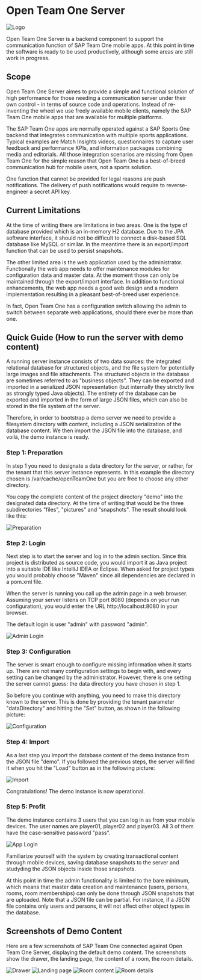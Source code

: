 # Open Team One Server

![Logo](src/main/resources/static/admin/logo128.png)

Open Team One Server is a backend component to support the communication function of SAP Team One mobile apps. At this point in time the software is ready to be used productively, although some areas are still work in progress.

## Scope

Open Team One Server aimes to provide a simple and functional solution of high performance for those needing a communication server under their own control - in terms of source code and operations. Instead of re-inventing the wheel we use freely available mobile clients, namely the SAP Team One mobile apps that are available for multiple platforms.

The SAP Team One apps are normally operated against a SAP Sports One backend that integrates communication with multiple sports applications. Typical examples are Match Insights videos, questionnaires to capture user feedback and performance KPIs, and information packages combining media and editorials. All those integration scenarios are missing from Open Team One for the simple reason that Open Team One is a best-of-breed communication hub for mobile users, not a sports solution.

One function that cannot be provided for legal reasons are push notifications. The delivery of push notifications would require to reverse-engineer a secret API key.

## Current Limitations

At the time of writing there are limitations in two areas. One is the type of database provided which is an in-memory H2 database. Due to the JPA software interface, it should not be difficult to connect a disk-based SQL database like MySQL or similar. In the meantime there is an export/import function that can be used to persist snapshots.

The other limited area is the web application used by the administrator. Functionally the web app needs to offer maintenance modules for configuration data and master data. At the moment those can only be maintained through the export/import interface. In addition to functional enhancements, the web app needs a good web design and a modern implementation resulting in a pleasant best-of-breed user experience.

In fact, Open Team One has a configuration switch allowing the admin to switch between separate web applications, should there ever be more than one.

## Quick Guide (How to run the server with demo content)

A running server instance consists of two data sources: the integrated relational database for structured objects, and the file system for potentially large images and file attachments. The structured objects in the database are sometimes referred to as "business objects". They can be exported and imported in a serialized JSON representation (but internally they strictly live as strongly typed Java objects). The entirety of the database can be exported and imported in the form of large JSON files, which can also be stored in the file system of the server.

Therefore, in order to bootstrap a demo server we need to provide a filesystem directory with content, including a JSON serialization of the database content. We then import the JSON file into the database, and voilà, the demo instance is ready.

### Step 1: Preparation

In step 1 you need to designate a data directory for the server, or rather, for the tenant that this server instance represents. In this example the directory chosen is /var/cache/openTeamOne but you are free to choose any other directory.

You copy the complete content of the project directory "demo" into the designated data directory. At the time of writing that would be the three subdirectories "files", "pictures" and "snapshots". The result should look like this:

![Preparation](docu/demo1.png)

### Step 2: Login

Next step is to start the server and log in to the admin section. Since this project is distributed as source code, you would import it as Java project into a suitable IDE like IntelliJ IDEA or Eclipse. When asked for project types you would probably choose "Maven" since all dependencies are declared in a pom.xml file.

When the server is running you call up the admin page in a web browser. Assuming your server listens on TCP port 8080 (depends on your run configuration), you would enter the URL http://localhost:8080 in your browser.

The default login is user "admin" with password "admin".

![Admin Login](docu/demo2.png)

### Step 3: Configuration

The server is smart enough to configure missing information when it starts up. There are not many configuration settings to begin with, and every setting can be changed by the administrator. However, there is one setting the server cannot guess: the data directory you have chosen in step 1.

So before you continue with anything, you need to make this directory known to the server. This is done by providing the tenant parameter "dataDirectory" and hitting the "Set" button, as shown in the following picture:

![Configuration](docu/demo3.png)

### Step 4: Import

As a last step you import the database content of the demo instance from the JSON file "demo". If you followed the previous steps, the server will find it when you hit the "Load" button as in the following picture:

![Import](docu/demo4.png)

Congratulations! The demo instance is now operational.

### Step 5: Profit

The demo instance contains 3 users that you can log in as from your mobile devices. The user names are player01, player02 and player03. All 3 of them have the case-sensitive password "pass".

![App Login](docu/screenshot5.png)

Familiarize yourself with the system by creating transactional content through mobile devices, saving database snapshots to the server and studyding the JSON objects inside those snapshots. 

At this point in time the admin functionality is limited to the bare minimum, which means that master data creation and maintenance (users, persons, rooms, room memberships) can only be done through JSON snapshots that are uploaded. Note that a JSON file can be partial. For instance, if a JSON file contains only users and persons, it will not affect other object types in the database.

## Screenshots of Demo Content

Here are a few screenshots of SAP Team One connected against Open Team One Server, displaying the default demo content. The screenshots show the drawer, the landing page, the content of a room, the room details.

![Drawer](docu/screenshot1.png)
![Landing page](docu/screenshot2.png)
![Room content](docu/screenshot3.png)
![Room details](docu/screenshot4.png)

